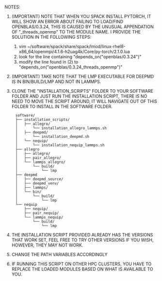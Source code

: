 NOTES: 

1. (IMPORTANT) NOTE THAT WHEN YOU SPACK INSTALL PYTORCH, IT WILL SHOW AN ERROR ABOUT FAILING TO LOAD/FIND OPENBLAS/0.3.24, THIS IS CAUSED BY THE UNUSUAL APPENDATION OF "_threads_openmp" TO THE
   MODULE NAME. I PROVIDE THE SOLUTION IN THE FOLLOWING STEPS:
	1. vim ~/software/spack/share/spack/lmod/linux-rhel8-x86_64/openmpi/4.1.6-h2uag4k/Core/py-torch/2.1.0.lua
	2. look for the line containing "depends_on("openblas/0.3.24")"
	3. modify the line found in (2) to "depends_on("openblas/0.3.24_threads_openmp")"

2. (IMPORTANT) TAKE NOTE THAT THE LMP EXECUTABLE FOR DEEPMD IS IN BIN/BUILD/LMP AND NOT IN LAMMPS. 

3. CLONE THE "INSTALLATION_SCRIPTS" FOLDER TO YOUR SOFTWARE FOLDER AND JUST RUN THE INSTALLATION SCRIPT, THERE IS NO NEED TO MOVE THE SCRIPT 
   AROUND, IT WILL NAVIGATE OUT OF THIS FOLDER TO INSTALL IN THE SOFTWARE FOLDER.

```
	 software/
	 ├── installation_scripts/
	 │   ├── allegro/
	 │       └── installation_allegro_lammps.sh
	 │   ├── deepmd/
	 │       └── installation_deepmd.sh
	 │   └── nequip/
	 │       └── installation_nequip_lammps.sh
	 ├── allegro
	 │   ├── allegro/
	 │   ├── pair_allegro/
	 │   └── lammps_allegro/
	 │       └── build/
	 │           └── lmp
	 ├── deepmd
	 │   ├── deepmd_source/
	 │   ├── deepmd_venv/
	 │   ├── lammps/
	 │   └── bin/
	 │       └── build/
	 │           └── lmp
	 └── nequip
	     ├── nequip/
	     ├── pair_nequip/
	     └── lammps_nequip/
	         └── build/
	             └── lmp
```

4. THE INSTALLATION SCRIPT PROVIDED ALREADY HAS THE VERSIONS THAT WORK SET, FEEL FREE TO TRY OTHER VERSIONS IF YOU WISH, HOWEVER, THEY MAY NOT 
   WORK.

5. CHANGE THE PATH VARIABLES ACCORDINGLY

6. IF RUNNING THIS SCRIPT ON OTHER HPC CLUSTERS, YOU HAVE TO REPLACE THE LOADED MODULES BASED ON WHAT IS AVAILABLE TO YOU.
